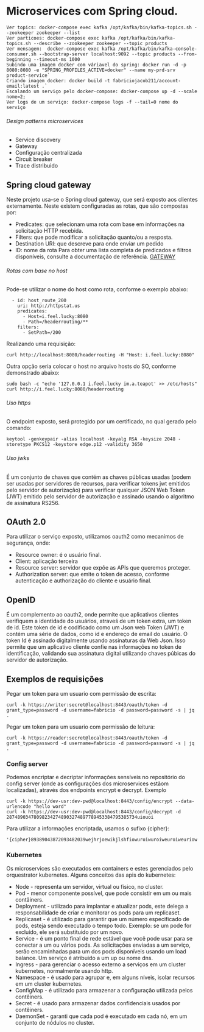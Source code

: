 # Microservices com Spring cloud.

```
Ver topics: docker-compose exec kafka /opt/kafka/bin/kafka-topics.sh --zookeeper zookeeper --list
Ver particoes: docker-compose exec kafka /opt/kafka/bin/kafka-topics.sh --describe --zookeeper zookeeper --topic products
Ver mensagem:  docker-compose exec kafka /opt/kafka/bin/kafka-console-consumer.sh --bootstrap-server localhost:9092 --topic products --from-beginning --timeout-ms 1000
Subindo uma imagem docker com váriavel do spring: docker run -d -p 8080:8080 -e "SPRING_PROFILES_ACTIVE=docker" --name my-prd-srv product-service`
Criando imagem docker: docker build -t fabriciojacob211/account-email:latest .`
Escalando um serviço pelo docker-compose: docker-compose up -d --scale nome=2;
Ver logs de um serviço: docker-compose logs -f --tail=0 nome do serviço
```

###### Design patterns microservices

- Service discovery
- Gateway
- Configuração centralizada
- Circuit breaker
- Trace distribuido

## Spring cloud gateway
Neste projeto usa-se o Spring cloud gateway, que será exposto aos clientes externamente. Neste existem configuradas as rotas, que são compostas por:
* Predicates: que selecionam uma rota com base em informações na solicitação HTTP recebida.
* Filters: que pode modificar a solicitação quanto/ou a resposta.
* Destination URI: que descreve para onde enviar um pedido
* ID: nome da rota
Para obter uma lista completa de predicados e filtros disponíveis, consulte a documentação de referência.
[GATEWAY](https://cloud.spring.io/spring-cloud-gateway/single/spring-cloud-gateway.html)

###### Rotas com base no host

Pode-se utilizar o nome do host como rota, conforme o exemplo abaixo:
```
  - id: host_route_200
    uri: http://httpstat.us
    predicates:
      - Host=i.feel.lucky:8080
      - Path=/headerrouting/**
    filters:
      - SetPath=/200
```
Realizando uma requisição:
```
curl http://localhost:8080/headerrouting -H "Host: i.feel.lucky:8080"

```
Outra opção seria colocar o host no arquivo hosts do SO, conforme demonstrado abaixo:
```
sudo bash -c "echo '127.0.0.1 i.feel.lucky im.a.teapot' >> /etc/hosts"
curl http://i.feel.lucky:8080/headerrouting
```

###### Uso https
O endpoint exposto, será protegido por um certificado, no qual  gerado pelo comando:
```
keytool -genkeypair -alias localhost -keyalg RSA -keysize 2048 -storetype PKCS12 -keystore edge.p12 -validity 3650
```

###### Uso jwks
É um conjunto de chaves que contém as chaves públicas usadas (podem ser usadas por servidores de recursos, para verificar tokens jwt emitidos pelo servidor de autorização) para verificar qualquer JSON Web Token (JWT) emitido pelo servidor de autorização e assinado usando o algoritmo de assinatura RS256.

## OAuth 2.0
Para utilizar o serviço exposto, utilizamos oauth2 como mecanimos de segurança, onde:

* Resource owner: é o usuário final.
* Client: aplicação terceira
* Resource server: servidor que expõe as APIs que queremos proteger.
* Authorization server: que emite o token de acesso, conforme autenticação e authorização do cliente e usuário final.

## OpenID
É um complemento ao oauth2, onde permite que aplicativos clientes verifiquem a identidade do usuários, atraveś de um token extra, um token de id. Este token de id e codificado como um Json web Token (JWT) e contém uma série de dados, como id e endereço de email do usuário. O token Id é assinado digitalmente usando assinaturas da Web Json. Isso permite que um aplicativo cliente confie nas informações no token de identificação, validando sua assinatura digital utilizando chaves púbicas do servidor de autorização.

## Exemplos de requisições
Pegar um token para um usuario com permissão de escrita:
```
curl -k https://writer:secret@localhost:8443/oauth/token -d grant_type=password -d username=fabricio -d password=password -s | jq .
```

Pegar um token para um usuario com permissão de leitura:
```
curl -k https://reader:secret@localhost:8443/oauth/token -d grant_type=password -d username=fabricio -d password=password -s | jq .
```

### Config server
Podemos encriptar e decriptar informações sensíveis no repositório do config server (onde as configurações dos microservices estãom localizadas), através dos endpoints encrypt e decrypt. Exemplo
```
curl -k https://dev-usr:dev-pwd@localhost:8443/config/encrypt --data-urlencode "hello word"
curl -k https://dev-usr:dev-pwd@localhost:8443/config/decrypt -d 287489034780982342748903274897789453384795385734uiouoi
```

Para utilizar a informações encriptada, usamos o sufixo {cipher}:
```
'{cipher}89389043872093482039wejhrjoewikjlshfiowuroiwuroiweuroiweuriow'
```

### Kubernetes
Os microservices são executados em containers e estes gerenciados pelo orquestrator kubernetes. Alguns conceitos das apis do kubernetes:
* Node - representa um servidor, virtual ou físico, no cluster.
* Pod - menor componente possível, que pode consistir em um ou mais contâiners.
* Deployment - utilizado para implantar e atualizar pods, este delega a responsabilidade de criar e monitorar os pods para um replicaset.
* Replicaset - é utilizado para garantir que um número especificado de pods, esteja sendo executado o tempo todo. Exemplo: se um pode for excluído, ele será substituido por um novo.
* Service - é um ponto final de rede estável que você pode usar para se conectar a um ou vários pods. As solicitações enviadas a um serviço, serão encaminhadas para um dos pods disponíveis usando um load balance. Um serviço é atribuido a um up ou nome dns.
* Ingress - para gerenciar o acesso externo a serviços em um cluster kubernetes, normalmente usando http.
* Namespace -  é usado para agrupar e, em alguns níveis, isolar recursos em um cluster kubernetes.
* ConfigMap - é utilizado para armazenar a configuração utilizada pelos contêiners.
* Secret - é usado para armazenar dados confidenciais usados por contêiners.
* DaemonSet - garanti que cada pod é executado em cada nó, em um conjunto de nódulos no cluster.


